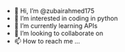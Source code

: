 - 👋 Hi, I’m @zubairahmed175
- 👀 I’m interested in coding in python
- 🌱 I’m currently learning APIs
- 💞️ I’m looking to collaborate on 
- 📫 How to reach me ...

<!---
zubairahmed175/zubairahmed175 is a ✨ special ✨ repository because its `README.md` (this file) appears on your GitHub profile.
You can click the Preview link to take a look at your changes.
--->

